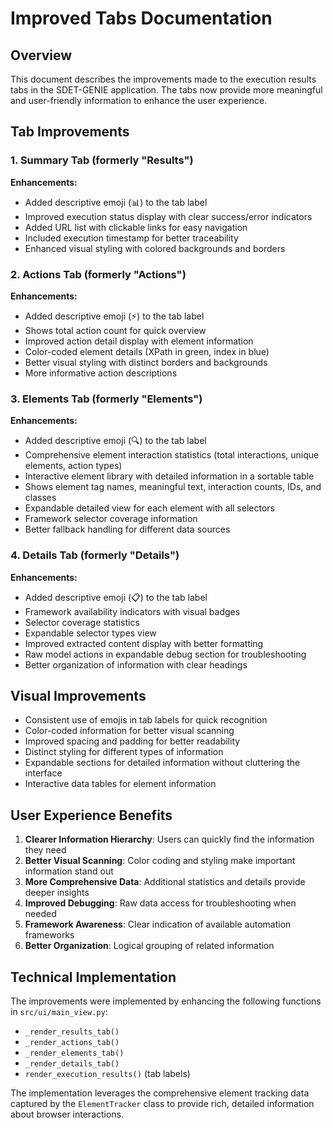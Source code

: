 # Improved Tabs Documentation

## Overview
This document describes the improvements made to the execution results tabs in the SDET-GENIE application. The tabs now provide more meaningful and user-friendly information to enhance the user experience.

## Tab Improvements

### 1. Summary Tab (formerly "Results")
**Enhancements:**
- Added descriptive emoji (📊) to the tab label
- Improved execution status display with clear success/error indicators
- Added URL list with clickable links for easy navigation
- Included execution timestamp for better traceability
- Enhanced visual styling with colored backgrounds and borders

### 2. Actions Tab (formerly "Actions")
**Enhancements:**
- Added descriptive emoji (⚡) to the tab label
- Shows total action count for quick overview
- Improved action detail display with element information
- Color-coded element details (XPath in green, index in blue)
- Better visual styling with distinct borders and backgrounds
- More informative action descriptions

### 3. Elements Tab (formerly "Elements")
**Enhancements:**
- Added descriptive emoji (🔍) to the tab label
- Comprehensive element interaction statistics (total interactions, unique elements, action types)
- Interactive element library with detailed information in a sortable table
- Shows element tag names, meaningful text, interaction counts, IDs, and classes
- Expandable detailed view for each element with all selectors
- Framework selector coverage information
- Better fallback handling for different data sources

### 4. Details Tab (formerly "Details")
**Enhancements:**
- Added descriptive emoji (📋) to the tab label
- Framework availability indicators with visual badges
- Selector coverage statistics
- Expandable selector types view
- Improved extracted content display with better formatting
- Raw model actions in expandable debug section for troubleshooting
- Better organization of information with clear headings

## Visual Improvements
- Consistent use of emojis in tab labels for quick recognition
- Color-coded information for better visual scanning
- Improved spacing and padding for better readability
- Distinct styling for different types of information
- Expandable sections for detailed information without cluttering the interface
- Interactive data tables for element information

## User Experience Benefits
1. **Clearer Information Hierarchy**: Users can quickly find the information they need
2. **Better Visual Scanning**: Color coding and styling make important information stand out
3. **More Comprehensive Data**: Additional statistics and details provide deeper insights
4. **Improved Debugging**: Raw data access for troubleshooting when needed
5. **Framework Awareness**: Clear indication of available automation frameworks
6. **Better Organization**: Logical grouping of related information

## Technical Implementation
The improvements were implemented by enhancing the following functions in `src/ui/main_view.py`:
- `_render_results_tab()`
- `_render_actions_tab()`
- `_render_elements_tab()`
- `_render_details_tab()`
- `render_execution_results()` (tab labels)

The implementation leverages the comprehensive element tracking data captured by the `ElementTracker` class to provide rich, detailed information about browser interactions.